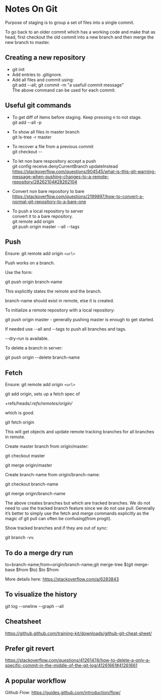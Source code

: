 # Notes On Git

Purpose of staging is to group a set of files into a single commit.

To go back to an older commit which has a working code and make that as head, first checkout the old commit into a new branch and then merge the new branch to master.

## Creating a new repository
- git init  
- Add entries to .gitignore. 
- Add all files and commit using:  
git add --all; git commit -m "a usefull commit message"  
The above command can be used for each commit.

## Useful git commands  
- To get diff of items before staging. Keep pressing n to not stage.  
git add --all -p

- To show all files in master branch  
git ls-tree -r master

- To recover a file from a previous commit  
git checkout <commit hash> -- <filename>

- To let non bare respository accept a push  
git config receive.denyCurrentBranch updateInstead  
https://stackoverflow.com/questions/804545/what-is-this-git-warning-message-when-pushing-changes-to-a-remote-repository/28262104#28262104

- Convert non bare repository to bare  
https://stackoverflow.com/questions/2199897/how-to-convert-a-normal-git-repository-to-a-bare-one

- To push a local repository to server  
convert it to a bare repository.  
git remote add origin <url>  
git push origin master --all --tags



## Push

Ensure: git remote add origin `<url>`

Push works on a branch.

Use the form:

git push origin branch-name

This explicitly states the remote and the branch.

branch-name should exist in remote, else it is created.

To initialize a remote repository with a local repository:

git push origin master - generally pushing master is enough to get started.

If needed use --all and --tags to push all branches and tags.

--dry-run is available.

To delete a branch in server:

git push origin --delete branch-name

## Fetch

Ensure: git remote add origin `<url>`

git add origin, sets up a fetch spec of

+refs/heads/_:refs/remotes/origin/_

which is good.

git fetch origin

This will get objects and update remote tracking branches for all branches in remote.

Create master branch from origin/master:

git checkout master

git merge origin/master

Create branch-name from origin/branch-name:

git checkout branch-name

git merge origin/branch-name

The above creates branches but which are tracked branches. We do not need to use the tracked branch feature since we do not use pull. Generally it’s better to simply use the fetch and merge commands explicitly as the magic of git pull can often be confusing(from progit).

Show tracked branches and if they are out of sync:

git branch -vv.

## To do a merge dry run

to=branch-name;from=origin/branch-name;git merge-tree $(git merge-base $from $to) $to \$from

More details here: https://stackoverflow.com/a/6283843

## To visualize the history

git log --oneline --graph --all

## Cheatsheet

https://github.github.com/training-kit/downloads/github-git-cheat-sheet/

## Prefer git revert

https://stackoverflow.com/questions/41261474/how-to-delete-a-only-a-specific-commit-in-the-middle-of-the-git-log/41261661#41261661

## A popular workflow

Github Flow: https://guides.github.com/introduction/flow/
